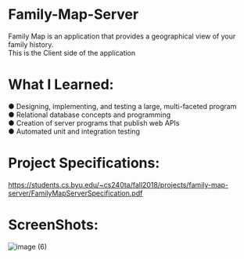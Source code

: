 # Family-Map-Server

Family Map is an application that provides a geographical view of your family history. <br />
This is the Client side of the application<br />


# What I Learned:

● Designing, implementing, and testing a large, multi-faceted program<br />
● Relational database concepts and programming<br />
● Creation of server programs that publish web APIs<br />
● Automated unit and integration testing<br />

# Project Specifications:
https://students.cs.byu.edu/~cs240ta/fall2018/projects/family-map-server/FamilyMapServerSpecification.pdf

# ScreenShots:
![image (6)](https://user-images.githubusercontent.com/86328028/123011103-0ac53080-d37d-11eb-97d9-da2e0c3b3664.png)
